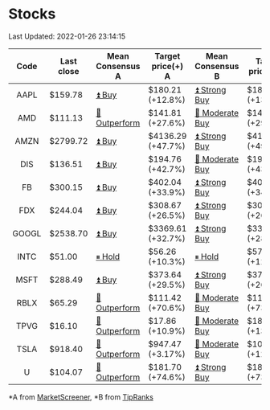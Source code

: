 # Stocks
Last Updated: 2022-01-26 23:14:15

|Code|Last close|Mean Consensus A|Target price(+) A|Mean Consensus B|Target price(+) B|
|:--:|-|-|-|-|-|
|AAPL|$159.78|[⏫ Buy](https://m.marketscreener.com/quote/stock/-4849/)|$180.21 (+12.8%)|[⏫ Strong Buy](https://www.tipranks.com/stocks/aapl/forecast)|$181.40 (+13.53%)|
|AMD|$111.13|[🔼 Outperform](https://m.marketscreener.com/quote/stock/-19475876/)|$141.81 (+27.6%)|[🔼 Moderate Buy](https://www.tipranks.com/stocks/amd/forecast)|$147.00 (+29.13%)|
|AMZN|$2799.72|[⏫ Buy](https://m.marketscreener.com/quote/stock/-12864605/)|$4136.29 (+47.7%)|[⏫ Strong Buy](https://www.tipranks.com/stocks/amzn/forecast)|$4150.83 (+49.45%)|
|DIS|$136.51|[⏫ Buy](https://m.marketscreener.com/quote/stock/-4842/)|$194.76 (+42.7%)|[🔼 Moderate Buy](https://www.tipranks.com/stocks/dis/forecast)|$195.35 (+43.10%)|
|FB|$300.15|[⏫ Buy](https://m.marketscreener.com/quote/stock/-10547141/)|$402.04 (+33.9%)|[⏫ Strong Buy](https://www.tipranks.com/stocks/fb/forecast)|$405.36 (+34.19%)|
|FDX|$244.04|[⏫ Buy](https://m.marketscreener.com/quote/stock/-12585/)|$308.67 (+26.5%)|[⏫ Strong Buy](https://www.tipranks.com/stocks/fdx/forecast)|$309.71 (+26.91%)|
|GOOGL|$2538.70|[⏫ Buy](https://m.marketscreener.com/quote/stock/-24203373/)|$3369.61 (+32.7%)|[⏫ Strong Buy](https://www.tipranks.com/stocks/googl/forecast)|$3386.67 (+28.53%)|
|INTC|$51.00|[⏸ Hold](https://m.marketscreener.com/quote/stock/-4829/)|$56.26 (+10.3%)|[⏸ Hold](https://www.tipranks.com/stocks/intc/forecast)|$57.36 (+12.47%)|
|MSFT|$288.49|[⏫ Buy](https://m.marketscreener.com/quote/stock/-4835/)|$373.64 (+29.5%)|[⏫ Strong Buy](https://www.tipranks.com/stocks/msft/forecast)|$373.96 (+26.04%)|
|RBLX|$65.29|[🔼 Outperform](https://m.marketscreener.com/quote/stock/-117793644/)|$111.42 (+70.6%)|[🔼 Moderate Buy](https://www.tipranks.com/stocks/rblx/forecast)|$113.40 (+73.69%)|
|TPVG|$16.10|[🔼 Outperform](https://m.marketscreener.com/quote/stock/-15933327/)|$17.86 (+10.9%)|[🔼 Moderate Buy](https://www.tipranks.com/stocks/tpvg/forecast)|$18.33 (+13.85%)|
|TSLA|$918.40|[🔼 Outperform](https://m.marketscreener.com/quote/stock/-6344549/)|$947.47 (+3.17%)|[🔼 Moderate Buy](https://www.tipranks.com/stocks/tsla/forecast)|$1074.69 (+12.35%)|
|U|$104.07|[🔼 Outperform](https://m.marketscreener.com/quote/stock/-112492634/)|$181.70 (+74.6%)|[⏫ Strong Buy](https://www.tipranks.com/stocks/u/forecast)|$180.30 (+73.25%)|


*A from [MarketScreener](https://www.marketscreener.com), *B from [TipRanks](https://www.tipranks.com)
